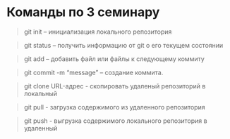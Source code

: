 # Команды по 3 семинару

> git init – инициализация локального репозитория

> git status – получить информацию от git о его текущем состоянии

> git add – добавить файл или файлы к следующему коммиту

> git commit -m “message” – создание коммита.

> git clone URL-адрес - скопировать удаленый репозиторий в локальный

> git pull - загрузка содержимого из удаленного репозитория

> git push - выгрузка содержимого локального репозитория в удаленный
